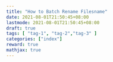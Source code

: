 ```yaml
---
title: "How to Batch Rename Filesname"
date: 2021-08-01T21:50:45+08:00
lastmode: 2021-08-01T21:50:45+08:00
draft: true
tags: [ "tag-1", "tag-2","tag-3" ]
categories: ["index"]
reward: true
mathjax: true
---
```


